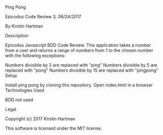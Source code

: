 Ping Pong

Epicodus Code Review 3, 06/24/2017

By Kirstin Hartman

Description

Epicodus Javascript BDD Code Review. This application takes a number from a user and returns a range of numbers from 1 to the chosen number with the following exceptions:

Numbers divisible by 3 are replaced with "ping"
Numbers divisible by 5 are replaced with "pong"
Numbers divisible by 15 are replaced with "pingpong"
Setup

Install ping pong by cloning this repository.
Open index.html in a browser
Technologies Used

BDD not used

Legal

Copyright (c) 2017 Kirstin Hartman

This software is licensed under the MIT license.
